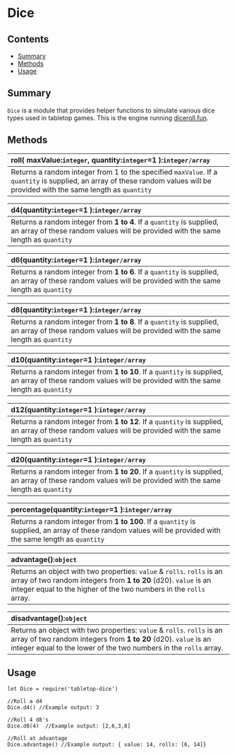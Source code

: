 # Dice

## Contents
* [Summary](#summary)
* [Methods](#methods)
* [Usage](#usage)

## Summary
`Dice` is a module that provides helper functions to simulate various 
dice types used in tabletop games. This is the engine running  [diceroll.fun](https://www.diceroll.fun).

## Methods
| **roll**( maxValue:```integer```, quantity:```integer```=1 ):```integer/array```       |
| :---------------------------------------------------------------------------- |
| Returns a random integer from 1 to the specified `maxValue`. If a `quantity` is supplied, an array of these random values will be provided with the same length as `quantity`|

| **d4**(quantity:```integer```=1 ):```integer/array```       |
| :---------------------------------------------------------------------------- |
| Returns a random integer from **1 to 4**. If a `quantity` is supplied, an array of these random values will be provided with the same length as `quantity`|

| **d6**(quantity:```integer```=1 ):```integer/array```       |
| :---------------------------------------------------------------------------- |
| Returns a random integer from **1 to 6**. If a `quantity` is supplied, an array of these random values will be provided with the same length as `quantity`|

| **d8**(quantity:```integer```=1 ):```integer/array```       |
| :---------------------------------------------------------------------------- |
| Returns a random integer from **1 to 8**. If a `quantity` is supplied, an array of these random values will be provided with the same length as `quantity`|

| **d10**(quantity:```integer```=1 ):```integer/array```       |
| :---------------------------------------------------------------------------- |
| Returns a random integer from **1 to 10**. If a `quantity` is supplied, an array of these random values will be provided with the same length as `quantity`|

| **d12**(quantity:```integer```=1 ):```integer/array```       |
| :---------------------------------------------------------------------------- |
| Returns a random integer from **1 to 12**. If a `quantity` is supplied, an array of these random values will be provided with the same length as `quantity`|

| **d20**(quantity:```integer```=1 ):```integer/array```       |
| :---------------------------------------------------------------------------- |
| Returns a random integer from **1 to 20**. If a `quantity` is supplied, an array of these random values will be provided with the same length as `quantity`|

| **percentage**(quantity:```integer```=1 ):```integer/array```       |
| :---------------------------------------------------------------------------- |
| Returns a random integer from **1 to 100**. If a `quantity` is supplied, an array of these random values will be provided with the same length as `quantity`|

| **advantage**():```object```       |
| :---------------------------------------------------------------------------- |
| Returns an object with two properties: `value` & `rolls`. `rolls` is an array of two random integers from **1 to 20** (d20). `value` is an integer equal to the higher of the two numbers in the `rolls` array.|

| **disadvantage**():```object```       |
| :---------------------------------------------------------------------------- |
| Returns an object with two properties: `value` & `rolls`. `rolls` is an array of two random integers from **1 to 20** (d20). `value` is an integer equal to the lower of the two numbers in the `rolls` array.|

## Usage
```
let Dice = require('tabletop-dice')

//Roll a d4
Dice.d4() //Example output: 3

//Roll 4 d8's
Dice.d8(4)  //Example output: [2,6,3,8]

//Roll at advantage
Dice.advantage() //Example output: { value: 14, rolls: [6, 14]}
```
